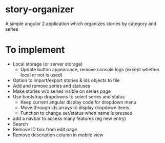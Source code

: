 # story-organizer

A simple angular 2 application which organizes stories by category and series

# To implement

* Local storage (or server storage)
  * Update button appearance, remove console.logs (except whether local or not is used)
* Option to import/export stories & ids objects to file
* Add and remove series and statuses
* Make stories w/o series visible on series page
* Use bootstrap dropdowns to select series and status
  * Keep current angular display code for dropdown menu
  * Move through ids arrays to display dropdown items
  * Function to change ser/status when name is pressed
* add a navbar to access many features (eg new entry)
* Search
* Remove ID box from edit page
* Remove description column in mobile view
